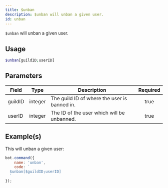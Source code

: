 ```yaml
---
title: $unban
description: $unban will unban a given user.
id: unban
---
```


`$unban` will unban a given user.

## Usage

```php
$unban[guildID;userID]
```

## Parameters

| Field   | Type    | Description                                  | Required |
| ------- | ------- | -------------------------------------------- | :------: |
| guildID | integer | The guild ID of where the user is banned in. |   true   |
| userID  | integer | The ID of the user which will be unbanned.   |   true   |

## Example(s)

This will unban a given user:

```javascript
bot.command({
    name: 'unban',
    code: `
  $unban[$guildID;userID]
  `
});
```
